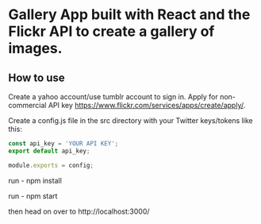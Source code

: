 # Gallery App built with React and the Flickr API to create a gallery of images.
##



## How to use
Create a yahoo account/use tumblr account to sign in.
Apply for non-commercial API key https://www.flickr.com/services/apps/create/apply/.

Create a config.js file in the src directory with your Twitter keys/tokens like this:

```javascript
const api_key = 'YOUR API KEY';
export default api_key;

module.exports = config;
```

run - npm install

run - npm start

then head on over to http://localhost:3000/
